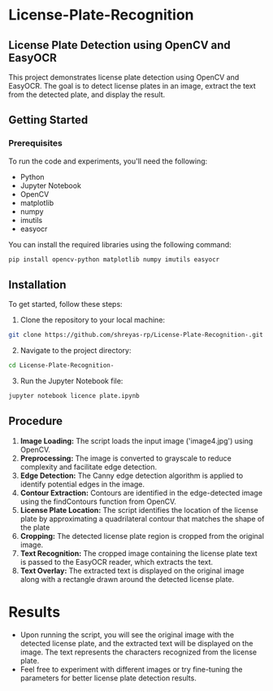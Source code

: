 # License-Plate-Recognition
## License Plate Detection using OpenCV and EasyOCR

This project demonstrates license plate detection using OpenCV and EasyOCR. The goal is to detect license plates in an image, extract the text from the detected plate, and display the result.


## Getting Started
### Prerequisites
To run the code and experiments, you'll need the following:

  - Python     
  - Jupyter Notebook 
  -  OpenCV  
  -  matplotlib
  -  numpy
  -  imutils
  -  easyocr

You can install the required libraries using the following command:   
 ```bash
pip install opencv-python matplotlib numpy imutils easyocr

```
## Installation
To get started, follow these steps:   
  1. Clone the repository to your local machine:
```bash
git clone https://github.com/shreyas-rp/License-Plate-Recognition-.git
```
  2. Navigate to the project directory:
```bash
cd License-Plate-Recognition-
```
  3. Run the Jupyter Notebook file:
```bash
jupyter notebook licence plate.ipynb

```
## Procedure 
1. **Image Loading:** The script loads the input image ('image4.jpg') using OpenCV.  
2. **Preprocessing:** The image is converted to grayscale to reduce complexity and facilitate edge detection. 
3. **Edge Detection:** The Canny edge detection algorithm is applied to identify potential edges in the image.  
4. **Contour Extraction:** Contours are identified in the edge-detected image using the findContours function from OpenCV.   
5. **License Plate Location:** The script identifies the location of the license plate by approximating a quadrilateral contour that matches the shape of the plate   
6. **Cropping:** The detected license plate region is cropped from the original image.
7. **Text Recognition:** The cropped image containing the license plate text is passed to the EasyOCR reader, which extracts the text.
8. **Text Overlay:** The extracted text is displayed on the original image along with a rectangle drawn around the detected license plate. 
# Results
  - Upon running the script, you will see the original image with the detected license plate, and the extracted text will be displayed on the image. The text represents the characters recognized from the license plate.
  - Feel free to experiment with different images or try fine-tuning the parameters for better license plate detection results.

    

